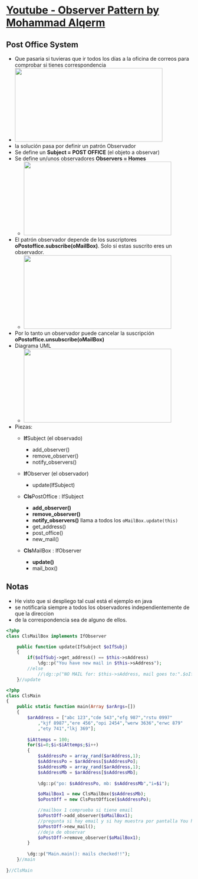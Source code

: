 # [Youtube - Observer Pattern by Mohammad Alqerm](https://youtu.be/rWvXJo3OAzs)
## Post Office System

- Que pasaria si tuvieras que ir todos los días a la oficina de correos para comprobar si tienes correspondencia
- <img src="https://trello-attachments.s3.amazonaws.com/5b014dcaf4507eacfc1b4540/5b83d1d85831ec8cb01083e3/534c35d079f1f575d00d20413c354f88/image.png" height="200" width="400">
- la solución pasa por definir un patrón Observador
- Se define un **Subject = POST OFFICE** (el objeto a observar)
- Se define un/unos observadores **Observers = Homes** 
    - <img src="https://trello-attachments.s3.amazonaws.com/5b014dcaf4507eacfc1b4540/5b83d1d85831ec8cb01083e3/2c9ee13785067b1cf1f66b60111dae93/image.png" height="200" width="400">
- El patrón observador depende de los suscriptores **oPostoffice.subscribe(oMailBox)**. Solo si estas suscrito eres un observador.
    - <img src="https://trello-attachments.s3.amazonaws.com/5b014dcaf4507eacfc1b4540/5b83d1d85831ec8cb01083e3/ba62f50b5c020149292d7ba1e22657ea/image.png" height="200" width="400">
- Por lo tanto un observador puede cancelar la suscripción **oPostoffice.unsubscribe(oMailBox)**
- Diagrama UML 
    - <img src="https://trello-attachments.s3.amazonaws.com/5b014dcaf4507eacfc1b4540/5b83d1d85831ec8cb01083e3/98445e15f8e4cd4baa3a2d886b5be4c2/image.png" height="200" width="400">
- Piezas:
    - **If**Subject (el observado)
        - add_observer()
        - remove_observer()
        - notify_observers()

    - **If**Observer (el observador)
        - update(IfSubject)
    
    - **Cls**PostOffice : IfSubject
        - **add_observer()**
        - **remove_observer()**
        - **notify_observers()** llama a todos los `oMailBox.update(this)`
        - get_address()
        - post_office()
        - new_mail()

    - **Cls**MailBox : IfObserver
        - **update()**
        - mail_box()

## Notas

- He visto que si despliego tal cual está el ejemplo en java 
- se notificaria siempre a todos los observadores independientemente de que la direccion
- de la correspondencia sea de alguno de ellos.

```php
<?php
class ClsMailBox implements IfObserver

    public function update(IfSubject $oIfSubj) 
    {
        if($oIfSubj->get_address() == $this->sAddress)
            \dg::p("You have new mail in $this->sAddress");
        //else
            //\dg::p("NO MAIL for: $this->sAddress, mail goes to:".$oIfSubj->get_address());
    }//update
```

```php
<?php
class ClsMain 
{
    public static function main(Array $arArgs=[])
    {
        $arAddress = ["abc 123","cde 543","efg 987","rstu 0997"
            ,"kjf 8987","ere 456","opi 2454","werw 3636","erwc 879"
            ,"ety 741","lkj 369"];
        
        $iAttemps = 100;
        for($i=0;$i<$iAttemps;$i++)
        {
            $sAddressPo = array_rand($arAddress,1);
            $sAddressPo = $arAddress[$sAddressPo];
            $sAddressMb = array_rand($arAddress,1);
            $sAddressMb = $arAddress[$sAddressMb];
            
            \dg::p("po: $sAddressPo, mb: $sAddressMb","i=$i");

            $oMailBox1 = new ClsMailBox($sAddressMb);     
            $oPostOff = new ClsPostOffice($sAddressPo);

            //mailbox 1 comprueba si tiene email
            $oPostOff->add_observer($oMailBox1);
            //pregunta si hay email y si hay muestra por pantalla You have mail (oMailbox.update())
            $oPostOff->new_mail();
            //deja de observar
            $oPostOff->remove_observer($oMailBox1);
        }
        
        \dg::p("Main.main(): mails checked!!");
    }//main
    
}//ClsMain
```

